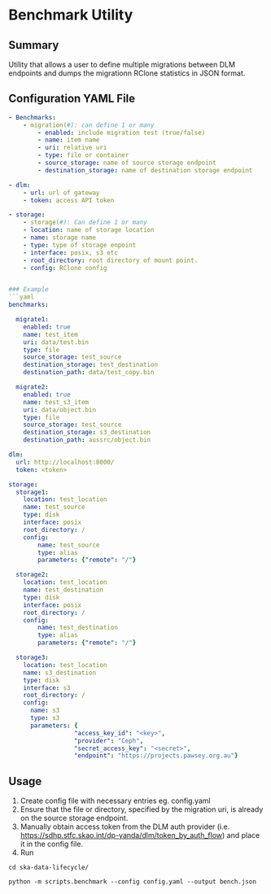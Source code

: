 # Benchmark Utility

## Summary
Utility that allows a user to define multiple migrations between DLM endpoints and dumps the migrationn RClone statistics in JSON format.

## Configuration YAML File
```yaml
- Benchmarks: 
    - migration(#): can define 1 or many
        - enabled: include migration test (true/false)
        - name: item name
        - uri: relative uri
        - type: file or container
        - source_storage: name of source storage endpoint
        - destination_storage: name of destination storage endpoint

- dlm:
    - url: url of gateway
    - token: access API token

- storage:
    - storage(#): Can define 1 or many
    - location: name of storage location
    - name: storage name
    - type: type of storage enpoint
    - interface: posix, s3 etc
    - root_directory: root directory of mount point. 
    - config: RClone config


### Example
```yaml
benchmarks:

  migrate1:
    enabled: true
    name: test_item
    uri: data/test.bin
    type: file
    source_storage: test_source
    destination_storage: test_destination
    destination_path: data/test_copy.bin

  migrate2:
    enabled: true
    name: test_s3_item
    uri: data/object.bin
    type: file
    source_storage: test_source
    destination_storage: s3_destination
    destination_path: aussrc/object.bin

dlm:
  url: http://localhost:8000/
  token: <token>

storage:
  storage1:
    location: test_location
    name: test_source
    type: disk
    interface: posix
    root_directory: /
    config:
        name: test_source
        type: alias
        parameters: {"remote": "/"}

  storage2:
    location: test_location
    name: test_destination
    type: disk
    interface: posix
    root_directory: /
    config:
        name: test_destination
        type: alias
        parameters: {"remote": "/"}

  storage3:
    location: test_location
    name: s3_destination
    type: disk
    interface: s3
    root_directory: /
    config:
      name: s3
      type: s3
      parameters: {
                  "access_key_id": "<key>",
                  "provider": "Ceph",
                  "secret_access_key": "<secret>",
                  "endpoint": "https://projects.pawsey.org.au"}
```

## Usage

1) Create config file with necessary entries eg. config.yaml 
2) Ensure that the file or directory, specified by the migration uri, is already on the source storage endpoint.
3) Manually obtain access token from the DLM auth provider (i.e. https://sdhp.stfc.skao.int/dp-yanda/dlm/token_by_auth_flow) and place it in the config file.
4) Run


```
cd ska-data-lifecycle/

python -m scripts.benchmark --config config.yaml --output bench.json
```
